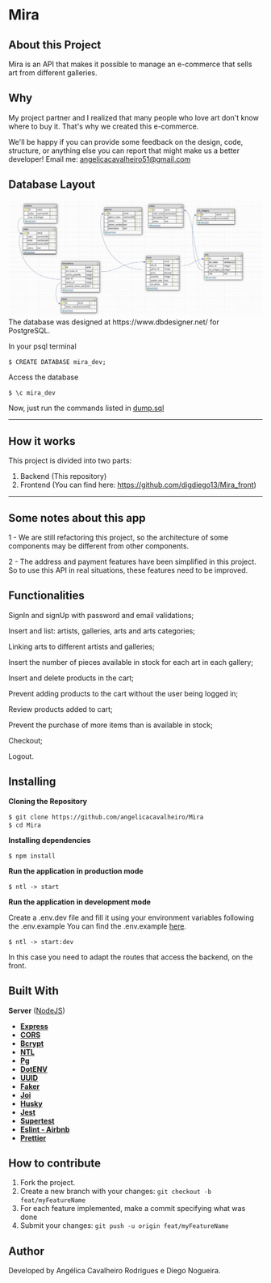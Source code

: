 # Mira
## About this Project
Mira is an API that makes it possible to manage an e-commerce that sells art from different galleries.

## Why
My project partner and I realized that many people who love art don't know where to buy it. That's why we created this e-commerce.

We'll be happy if you can provide some feedback on the design, code, structure, or anything else you can report that might make us a better developer!
Email me: angelicacavalheiro51@gmail.com


## Database Layout
<img src="./public/database.png" alt="Database Layout" />
The database was designed at https://www.dbdesigner.net/ for PostgreSQL. <br/>

In your psql terminal
```
$ CREATE DATABASE mira_dev;
```
Access the database
```
$ \c mira_dev
```
Now, just run the commands listed in <a href="https://github.com/angelicacavalheiro/Mira">dump.sql</a>

---
## How it works
This project is divided into two parts:
1. Backend (This repository)
2. Frontend (You can find here: https://github.com/digdiego13/Mira_front)
---

## Some notes about this app
1 - We are still refactoring this project, so the architecture of some components may be different from other components.

2 - The address and payment features have been simplified in this project. So to use this API in real situations, these features need to be improved.

## Functionalities
SignIn and signUp with password and email validations;

Insert and list: artists, galleries, arts and arts categories;

Linking arts to different artists and galleries;

Insert the number of pieces available in stock for each art in each gallery;

Insert and delete products in the cart;

Prevent adding products to the cart without the user being logged in;

Review products added to cart;

Prevent the purchase of more items than is available in stock;

Checkout;

Logout.

## Installing

**Cloning the Repository**

```
$ git clone https://github.com/angelicacavalheiro/Mira
$ cd Mira
```

**Installing dependencies**

```
$ npm install
```

**Run the application in production mode**

```
$ ntl -> start
```
**Run the application in development mode**

Create a .env.dev file and fill it using your environment variables following the .env.example
You can find the .env.example [here](https://github.com/angelicacavalheiro/Mira/blob/main/.env.example).

```
$ ntl -> start:dev
```

In this case you need to adapt the routes that access the backend, on the front. 

##

## Built With
**Server**  ([NodeJS](https://nodejs.org/en/))
-   **[Express](https://expressjs.com/)**
-   **[CORS](https://expressjs.com/en/resources/middleware/cors.html)**
-   **[Bcrypt](https://github.com/kelektiv/node.bcrypt.js)**
-   **[NTL](https://github.com/ruyadorno/ntl)**
-   **[Pg](https://github.com/brianc/node-postgres)**
-   **[DotENV](https://github.com/motdotla/dotenv)**
-   **[UUID](https://github.com/uuidjs/uuid)**
-   **[Faker](https://github.com/Marak/Faker.js)**
-   **[Joi](https://github.com/hapijs/joi)**
-   **[Husky](https://github.com/typicode/husky)**
-   **[Jest](https://github.com/facebook/jest)**
-   **[Supertest](https://github.com/visionmedia/supertest)**
-   **[Eslint - Airbnb](https://github.com/airbnb/javascript)**
-   **[Prettier](https://github.com/prettier/prettier)**
##

## How to contribute
1. Fork the project.
2. Create a new branch with your changes: `git checkout -b feat/myFeatureName`
3. For each feature implemented, make a commit specifying what was done
4. Submit your changes: `git push -u origin feat/myFeatureName`

##

## Author
Developed by Angélica Cavalheiro Rodrigues e Diego Nogueira.
